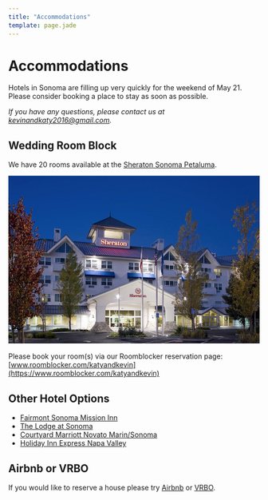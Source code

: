 ```yaml
---
title: "Accommodations"
template: page.jade
---
```


# Accommodations

Hotels in Sonoma are filling up very quickly for the weekend of May 21. Please
consider booking a place to stay as soon as possible.

*If you have any questions, please contact us at [kevinandkaty2016@gmail.com](mailto:kevinandkaty2016@gmail.com).*

## Wedding Room Block

We have 20 rooms available at the [Sheraton Sonoma Petaluma][sheraton].

<a href="https://www.roomblocker.com/katyandkevin/sheraton-sonoma-county-petaluma?redirect=true">
  <img class="pure-img" src="/accommodations/sheraton_petaluma.jpg" itemProp="thumbnail" alt="Sheraton Petaluma">
</a>

Please book your room(s) via our Roomblocker reservation page: [www.roomblocker.com/katyandkevin](https://www.roomblocker.com/katyandkevin)

## Other Hotel Options

- [Fairmont Sonoma Mission Inn][fairmont]
- [The Lodge at Sonoma][renaissance]
- [Courtyard Marriott Novato Marin/Sonoma][courtyard]
- [Holiday Inn Express Napa Valley][holidayinn]

## Airbnb or VRBO

If you would like to reserve a house please try [Airbnb](https://www.airbnb.com) or [VRBO](https://www.vrbo.com).

[sheraton]: https://www.roomblocker.com/katyandkevin/sheraton-sonoma-county-petaluma?redirect=true
[fairmont]: http://www.fairmont.com/sonoma/
[renaissance]: http://www.marriott.com/hotels/travel/sfols-the-lodge-at-sonoma-renaissance-resort-and-spa/
[courtyard]: http://www.marriott.com/hotels/travel/sfonv-courtyard-novato-marin-sonoma/
[holidayinn]: http://www.ihg.com/holidayinnexpress/hotels/us/en/american-canyon/ccred/hoteldetail
